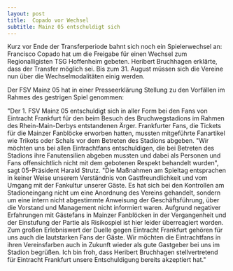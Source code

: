 ```yaml
---
layout: post
title:  Copado vor Wechsel
subtitle: Mainz 05 entschuldigt sich
---
```


Kurz vor Ende der Transferperiode bahnt sich noch ein Spielerwechsel an: Francisco Copado hat um die Freigabe für einen Wechsel zum Regionalligisten TSG Hoffenheim gebeten. Heribert Bruchhagen erklärte, dass der Transfer möglich sei. Bis zum 31. August müssen sich die Vereine nun über die Wechselmodalitäten einig werden.

Der FSV Mainz 05 hat in einer Presseerklärung Stellung zu den Vorfällen im Rahmes des gestrigen Spiel genommen:  
  
"Der 1. FSV Mainz 05 entschuldigt sich in aller Form bei den Fans von Eintracht Frankfurt für den beim Besuch des Bruchwegstadions im Rahmen des Rhein-Main-Derbys entstandenen Ärger. Frankfurter Fans, die Tickets für die Mainzer Fanblöcke erworben hatten, mussten mitgeführte Fanartikel wie Trikots oder Schals vor dem Betreten des Stadions abgeben. "Wir möchten uns bei allen Eintrachtfans entschuldigen, die bei Betreten des Stadions ihre Fanutensilien abgeben mussten und dabei als Personen und Fans offensichtlich nicht mit dem gebotenen Respekt behandelt wurden", sagt 05-Präsident Harald Strutz. "Die Maßnahmen am Spieltag entsprachen in keiner Weise unserem Verständnis von Gastfreundlichkeit und vom Umgang mit der Fankultur unserer Gäste. Es hat sich bei den Kontrollen am Stadioneingang nicht um eine Anordnung des Vereins gehandelt, sondern um eine intern nicht abgestimmte Anweisung der Geschäftsführung, über die Vorstand und Management nicht informiert waren. Aufgrund negativer Erfahrungen mit Gästefans in Mainzer Fanblöcken in der Vergangenheit und der Einstufung der Partie als Risikospiel ist hier leider überreagiert worden. Zum großen Erlebniswert der Duelle gegen Eintracht Frankfurt gehören für uns auch die lautstarken Fans der Gäste. Wir möchten die Eintrachtfans in ihren Vereinsfarben auch in Zukunft wieder als gute Gastgeber bei uns im Stadion begrüßen. Ich bin froh, dass Heribert Bruchhagen stellvertretend für Eintracht Frankfurt unsere Entschuldigung bereits akzeptiert hat."
